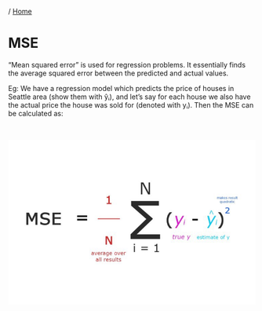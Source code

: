 / [Home](index.md)

# MSE 

“Mean squared error” is used for regression problems. It essentially finds the average squared error between the predicted and actual values. 

Eg:
We have a regression model which predicts the price of houses in Seattle area (show them with ŷᵢ), and let’s say for each house we also have the actual price the house was sold for (denoted with yᵢ). Then the MSE can be calculated as:

<br>

![MSE](images/mse.jpeg "MSE")
<br>

